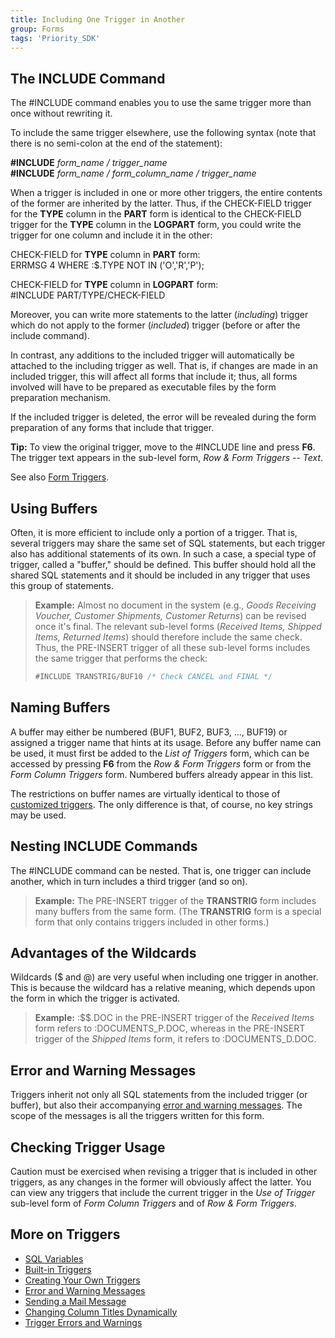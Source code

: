```yaml
---
title: Including One Trigger in Another
group: Forms
tags: 'Priority_SDK'
---
```


## The INCLUDE Command 

The #INCLUDE command enables you to use the same trigger more than once
without rewriting it.

To include the same trigger elsewhere, use the following syntax (note
that there is no semi-colon at the end of the statement):

**#INCLUDE** *form_name / trigger_name*\
**#INCLUDE** *form_name / form_column_name / trigger_name*

When a trigger is included in one or more other
triggers, the entire contents of the former are inherited by the latter.
Thus, if the CHECK-FIELD trigger for the **TYPE** column in the **PART**
form is identical to the CHECK-FIELD trigger for the **TYPE** column in
the **LOGPART** form, you could write the trigger for one column and
include it in the other:

CHECK-FIELD for **TYPE** column in **PART** form:\
ERRMSG 4 WHERE :$.TYPE NOT IN ('O','R','P');

CHECK-FIELD for **TYPE** column in **LOGPART** form:\
#INCLUDE PART/TYPE/CHECK-FIELD

Moreover, you can write more statements to the latter (*including*)
trigger which do not apply to the former (*included*) trigger (before or
after the include command).

In contrast, any additions to the included trigger will automatically be
attached to the including trigger as well. That is, if changes are made
in an included trigger, this will affect all forms that include it;
thus, all forms involved will have to be prepared as executable files by
the form preparation mechanism.

If the included trigger is deleted, the error will be revealed during
the form preparation of any forms that include that trigger.

**Tip:** To view the original trigger, move to the #INCLUDE line and
press **F6**. The trigger text appears in the sub-level form, *Row &
Form Triggers -- Text*.

See also [Form Triggers](Form-Triggers ).

## Using Buffers 

Often, it is more efficient to include only a portion of a trigger. That
is, several triggers may share the same set of SQL statements, but each
trigger also has additional statements of its own. In such a case, a
special type of trigger, called a "buffer," should be defined. This
buffer should hold all the shared SQL statements and it should be
included in any trigger that uses this group of statements.

> **Example:** Almost no document in the system (e.g., *Goods Receiving
> Voucher, Customer Shipments, Customer Returns*) can be revised once
> it's final. The relevant sub-level forms (*Received Items, Shipped
> Items, Returned Items*) should therefore include the same check. Thus,
> the PRE-INSERT trigger of all these sub-level forms includes the same
> trigger that performs the check:
>
> ```sql
> #INCLUDE TRANSTRIG/BUF10 /* Check CANCEL and FINAL */ 
> ```

## Naming Buffers 

A buffer may either be numbered (BUF1, BUF2, BUF3, \..., BUF19) or
assigned a trigger name that hints at its usage. Before any buffer name
can be used, it must first be added to the *List of Triggers* form,
which can be accessed by pressing **F6** from the *Row & Form Triggers*
form or from the *Form Column Triggers* form. Numbered buffers already
appear in this list.

The restrictions on buffer names are virtually identical to those of
[customized
triggers](Creating-your-Triggers#Naming-Customized-Triggers ).
The only difference is that, of course, no key strings may be used.

## Nesting INCLUDE Commands 

The #INCLUDE command can be nested. That is, one trigger can include
another, which in turn includes a third trigger (and so on).

> **Example:** The PRE-INSERT trigger of the **TRANSTRIG** form includes
> many buffers from the same form. (The **TRANSTRIG** form is a special
> form that only contains triggers included in other forms.)

## Advantages of the Wildcards 

Wildcards (\$ and @) are very useful when including one trigger in
another. This is because the wildcard has a relative meaning, which
depends upon the form in which the trigger is activated.

> **Example:** :$$.DOC in the PRE-INSERT trigger of the *Received
> Items* form refers to :DOCUMENTS_P.DOC, whereas in the PRE-INSERT
> trigger of the *Shipped Items* form, it refers to :DOCUMENTS_D.DOC.

## Error and Warning Messages 

Triggers inherit not only all SQL statements from the included trigger
(or buffer), but also their accompanying [error and warning
messages](Errors-and-Warnings ). The scope of the
messages is all the triggers written for this form.

## Checking Trigger Usage 

Caution must be exercised when revising a trigger that is included in
other triggers, as any changes in the former will obviously affect the
latter. You can view any triggers that include the current trigger in
the *Use of Trigger* sub-level form of *Form Column Triggers* and of
*Row & Form Triggers*.

<!-- TODO: Mention func form -->

## More on Triggers 

-   [SQL Variables](SQL-Variables )
-   [Built-in Triggers](Built-in-Triggers )
-   [Creating Your Own Triggers](Creating-your-Triggers )
-   [Error and Warning Messages](Errors-and-Warnings )
-   [Sending a Mail Message](Send-Mail )
-   [Changing Column Titles
    Dynamically](Dynamic-Column-Titles )
-   [Trigger Errors and
    Warnings](Trigger-Errors )
